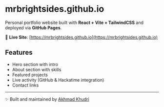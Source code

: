 # mrbrightsides.github.io

Personal portfolio website built with **React + Vite + TailwindCSS** and deployed via **GitHub Pages**.

🔗 **Live Site**: [https://mrbrightsides.github.io](https://mrbrightsides.github.io)

## Features
- Hero section with intro
- About section with skills
- Featured projects
- Live activity (GitHub & Hackatime integration)
- Contact links

---

✨ Built and maintained by [Akhmad Khudri](https://github.com/mrbrightsides)
